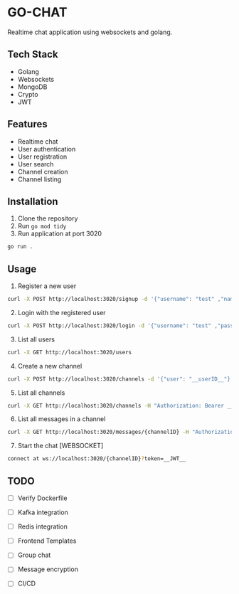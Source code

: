 # GO-CHAT
Realtime chat application using websockets and golang. 

## Tech Stack
- Golang
- Websockets
- MongoDB
- Crypto
- JWT

## Features
- Realtime chat
- User authentication
- User registration
- User search
- Channel creation
- Channel listing

## Installation
1. Clone the repository
2. Run `go mod tidy`
3. Run application at port 3020
```bash
go run .
```

## Usage
1. Register a new user
```bash
curl -X POST http://localhost:3020/signup -d '{"username": "test" ,"name": "test" ,"password": "test"}'
```
2. Login with the registered user
```bash
curl -X POST http://localhost:3020/login -d '{"username": "test" ,"password": "test"}'
```
3. List all users
```bash
curl -X GET http://localhost:3020/users
```
4. Create a new channel
```bash
curl -X POST http://localhost:3020/channels -d '{"user": "__userID__"}' -H "Authorization: Bearer __JWT__"
```
5. List all channels
```bash
curl -X GET http://localhost:3020/channels -H "Authorization: Bearer __JWT__"
```
6. List all messages in a channel
```bash
curl -X GET http://localhost:3020/messages/{channelID} -H "Authorization: Bearer __JWT__"
```

7. Start the chat [WEBSOCKET]
```bash
connect at ws://localhost:3020/{channelID}?token=__JWT__
```

## TODO
- [ ] Verify Dockerfile
- [ ] Kafka integration
- [ ] Redis integration
- [ ] Frontend Templates
- [ ] Group chat
- [ ] Message encryption
- [ ] CI/CD


